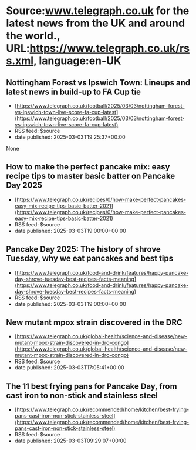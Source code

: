 # Source:www.telegraph.co.uk for the latest news from the UK and around the world., URL:https://www.telegraph.co.uk/rss.xml, language:en-UK

## Nottingham Forest vs Ipswich Town: Lineups and latest news in build-up to FA Cup tie
 - [https://www.telegraph.co.uk/football/2025/03/03/nottingham-forest-vs-ipswich-town-live-score-fa-cup-latest](https://www.telegraph.co.uk/football/2025/03/03/nottingham-forest-vs-ipswich-town-live-score-fa-cup-latest)
 - RSS feed: $source
 - date published: 2025-03-03T19:25:37+00:00

None

## How to make the perfect pancake mix: easy recipe tips to master basic batter on Pancake Day 2025
 - [https://www.telegraph.co.uk/recipes/0/how-make-perfect-pancakes-easy-mix-recipe-tips-basic-batter-2021](https://www.telegraph.co.uk/recipes/0/how-make-perfect-pancakes-easy-mix-recipe-tips-basic-batter-2021)
 - RSS feed: $source
 - date published: 2025-03-03T19:00:00+00:00

<![CDATA[From the right temperature for your pan to the optimum amount of fat, follow this handy advice for a successful stack]]>

## Pancake Day 2025: The history of shrove Tuesday, why we eat pancakes and best tips
 - [https://www.telegraph.co.uk/food-and-drink/features/happy-pancake-day-shrove-tuesday-best-recipes-facts-meaning](https://www.telegraph.co.uk/food-and-drink/features/happy-pancake-day-shrove-tuesday-best-recipes-facts-meaning)
 - RSS feed: $source
 - date published: 2025-03-03T19:00:00+00:00

<![CDATA[Everything you need to know about Shrove Tuesday &ndash; including how to perfect your batter (and flip technique...)]]>

## New mutant mpox strain discovered in the DRC
 - [https://www.telegraph.co.uk/global-health/science-and-disease/new-mutant-mpox-strain-discovered-in-drc-congo](https://www.telegraph.co.uk/global-health/science-and-disease/new-mutant-mpox-strain-discovered-in-drc-congo)
 - RSS feed: $source
 - date published: 2025-03-03T17:05:41+00:00

<![CDATA[A mutation of an older variant that may feature enhanced transmissibility is giving scientists cause for concern]]>

## The 11 best frying pans for Pancake Day, from cast iron to non-stick and stainless steel
 - [https://www.telegraph.co.uk/recommended/home/kitchen/best-frying-pans-cast-iron-non-stick-stainless-steel](https://www.telegraph.co.uk/recommended/home/kitchen/best-frying-pans-cast-iron-non-stick-stainless-steel)
 - RSS feed: $source
 - date published: 2025-03-03T09:29:07+00:00

<![CDATA[A superior frying pan is the key to pancake-flipping. Here are the best, tried and tested by a food writer with advice from chefs]]>

